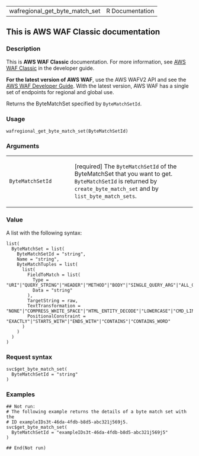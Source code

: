 <table style="width: 100%;">
<tbody>
<tr class="odd">
<td>wafregional_get_byte_match_set</td>
<td style="text-align: right;">R Documentation</td>
</tr>
</tbody>
</table>

## This is AWS WAF Classic documentation

### Description

This is **AWS WAF Classic** documentation. For more information, see
[AWS WAF
Classic](https://docs.aws.amazon.com/waf/latest/developerguide/classic-waf-chapter.html)
in the developer guide.

**For the latest version of AWS WAF**, use the AWS WAFV2 API and see the
[AWS WAF Developer
Guide](https://docs.aws.amazon.com/waf/latest/developerguide/waf-chapter.html).
With the latest version, AWS WAF has a single set of endpoints for
regional and global use.

Returns the ByteMatchSet specified by `ByteMatchSetId`.

### Usage

    wafregional_get_byte_match_set(ByteMatchSetId)

### Arguments

<table>
<colgroup>
<col style="width: 35%" />
<col style="width: 65%" />
</colgroup>
<tbody>
<tr class="odd">
<td><code
id="wafregional_get_byte_match_set_:_ByteMatchSetId">ByteMatchSetId</code></td>
<td><p>[required] The <code>ByteMatchSetId</code> of the ByteMatchSet
that you want to get. <code>ByteMatchSetId</code> is returned by
<code>create_byte_match_set</code> and by
<code>list_byte_match_sets</code>.</p></td>
</tr>
</tbody>
</table>

### Value

A list with the following syntax:

    list(
      ByteMatchSet = list(
        ByteMatchSetId = "string",
        Name = "string",
        ByteMatchTuples = list(
          list(
            FieldToMatch = list(
              Type = "URI"|"QUERY_STRING"|"HEADER"|"METHOD"|"BODY"|"SINGLE_QUERY_ARG"|"ALL_QUERY_ARGS",
              Data = "string"
            ),
            TargetString = raw,
            TextTransformation = "NONE"|"COMPRESS_WHITE_SPACE"|"HTML_ENTITY_DECODE"|"LOWERCASE"|"CMD_LINE"|"URL_DECODE",
            PositionalConstraint = "EXACTLY"|"STARTS_WITH"|"ENDS_WITH"|"CONTAINS"|"CONTAINS_WORD"
          )
        )
      )
    )

### Request syntax

    svc$get_byte_match_set(
      ByteMatchSetId = "string"
    )

### Examples

    ## Not run: 
    # The following example returns the details of a byte match set with the
    # ID exampleIDs3t-46da-4fdb-b8d5-abc321j569j5.
    svc$get_byte_match_set(
      ByteMatchSetId = "exampleIDs3t-46da-4fdb-b8d5-abc321j569j5"
    )

    ## End(Not run)
